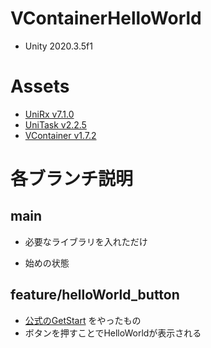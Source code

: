 # VContainerHelloWorld

* Unity 2020.3.5f1

# Assets
* [UniRx v7.1.0](https://github.com/neuecc/UniRx/releases/tag/7.1.0)
* [UniTask v2.2.5](https://github.com/Cysharp/UniTask/releases/tag/2.2.5)
* [VContainer v1.7.2](https://github.com/hadashiA/VContainer)

# 各ブランチ説明

## main
* 必要なライブラリを入れただけ

* 始めの状態

## feature/helloWorld_button
* [公式のGetStart](https://vcontainer.hadashikick.jp/getting-started/hello-world) をやったもの
* ボタンを押すことでHelloWorldが表示される